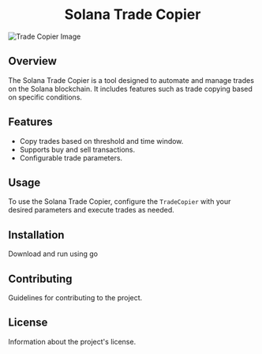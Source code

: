 # <div align="center">Solana Trade Copier</div>

![Trade Copier Image](https://images.unsplash.com/photo-1666979663035-b840b143396f?w=800&auto=format&fit=crop&q=60&ixlib=rb-4.0.3&ixid=M3wxMjA3fDB8MHxzZWFyY2h8Mnx8Y3J5cHRvJTIwc29sYW5hfGVufDB8fDB8fHww)

## Overview
The Solana Trade Copier is a tool designed to automate and manage trades on the Solana blockchain. It includes features such as trade copying based on specific conditions.

## Features
- Copy trades based on threshold and time window.
- Supports buy and sell transactions.
- Configurable trade parameters.

## Usage
To use the Solana Trade Copier, configure the `TradeCopier` with your desired parameters and execute trades as needed.

## Installation
Download and run using go

## Contributing
Guidelines for contributing to the project.

## License
Information about the project's license.

